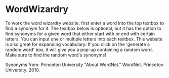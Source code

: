 # WordWizardry

To work the word wizardry website, first enter a word into the top textbox to find a synonym for it. 
The textbox below is optional, but it has the option to find synonyms for a given word that either start with or end with certain letters. 
You can input one or multiple letters into each textbox. 
This website is also great for expanding vocabulary:
If you click on the 'generate a random word' box, it will give you a pop-up containing a random word. 
Make sure to find the random word's synonyms! 

Synonyms from: 
Princeton University "About WordNet." WordNet. Princeton University. 2010.  
